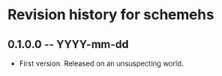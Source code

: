 # Revision history for schemehs

## 0.1.0.0 -- YYYY-mm-dd

* First version. Released on an unsuspecting world.
